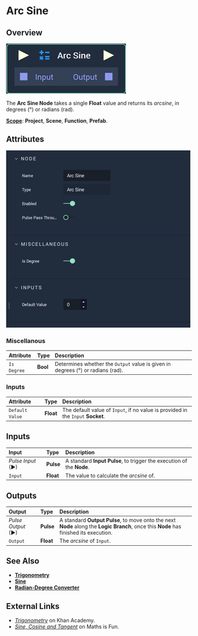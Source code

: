 # Arc Sine

## Overview

![The Arc Sine Node.](../../../.gitbook/assets/node-arc-sine2.png)

The **Arc Sine Node** takes a single **Float** value and returns its _arcsine_, in degrees \(°\) or radians \(rad\).

[**Scope**](../../overview.md#scopes): **Project**, **Scene**, **Function**, **Prefab**.

## Attributes

![The Arc Sine Node Attributes.](../../../.gitbook/assets/node-arc-sine2-attr.png)


### Miscellanous

| Attribute | Type | Description |
| :--- | :--- | :--- |
| `Is Degree` | **Bool** | Determines whether the `Output` value is given in degrees \(°\) or radians \(rad\). |

### Inputs

| Attribute | Type | Description |
| :--- | :--- | :--- |
| `Default Value` | **Float** | The default value of `Input`, if no value is provided in the `Input` **Socket**. |

## Inputs

| Input | Type | Description |
| :--- | :--- | :--- |
| _Pulse Input_ \(►\) | **Pulse** | A standard **Input Pulse**, to trigger the execution of the **Node**. |
| `Input` | **Float** | The value to calculate the _arcsine_ of. |

## Outputs

| Output | Type | Description |
| :--- | :--- | :--- |
| _Pulse Output_ \(►\) | **Pulse** | A standard **Output Pulse**, to move onto the next **Node** along the **Logic Branch**, once this **Node** has finished its execution. |
| `Output` | **Float** | The _arcsine_ of `Input`. |

## See Also

* [**Trigonometry**](./)
* [**Sine**](sine.md)
* [**Radian-Degree Converter**](radian-degree-converter.md)

## External Links

* [_Trigonometry_](https://www.khanacademy.org/math/trigonometry) on Khan Academy.
* [_Sine, Cosine and Tangent_](https://www.mathsisfun.com/sine-Cosine-Tangent.html) on Maths is Fun.

